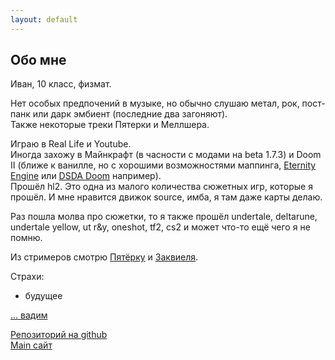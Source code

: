 ```yaml
---
layout: default
---
```


## Обо мне
Иван, 10 класс, физмат.

Нет особых предпочений в музыке, но обычно слушаю метал, рок, пост-панк или дарк эмбиент (последние два загоняют).  
Также некоторые треки Пятерки и Меллшера.

Играю в Real Life и Youtube.  
Иногда захожу в Майнкрафт (в часности с модами на beta 1.7.3) и Doom II (ближе к ванилле, но с хорошими возможностями маппинга, [Eternity Engine](https://github.com/team-eternity/eternity) или [DSDA Doom](https://github.com/kraflab/dsda-doom) например).  
Прошёл hl2. Это одна из малого количества сюжетных игр, которые я прошёл. И мне нравится движок source, имба, я там даже карты делаю.

Раз пошла молва про сюжетки, то я также прошёл undertale, deltarune, undertale yellow, ut r&y, oneshot, tf2, cs2 и может что-то ещё чего я не помню. 

Из стримеров смотрю [Пятёрку](https://www.youtube.com/channel/UCwKfmsba1g3SDcOzbU4zPXw) и [Заквиеля](https://www.youtube.com/@ZakvielChannel).

Страхи:
- будущее

[... вадим](../2024/10/21/html)

[Репозиторий на github](https://github.com/VanBog335/blog)  
[Main сайт](../..)
